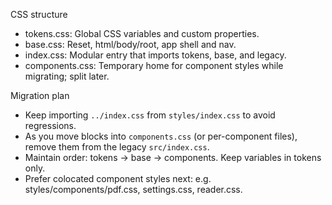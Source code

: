 CSS structure

- tokens.css: Global CSS variables and custom properties.
- base.css: Reset, html/body/root, app shell and nav.
- index.css: Modular entry that imports tokens, base, and legacy.
- components.css: Temporary home for component styles while migrating; split later.

Migration plan

- Keep importing `../index.css` from `styles/index.css` to avoid regressions.
- As you move blocks into `components.css` (or per-component files), remove them from the legacy `src/index.css`.
- Maintain order: tokens -> base -> components. Keep variables in tokens only.
- Prefer colocated component styles next: e.g. styles/components/pdf.css, settings.css, reader.css.

